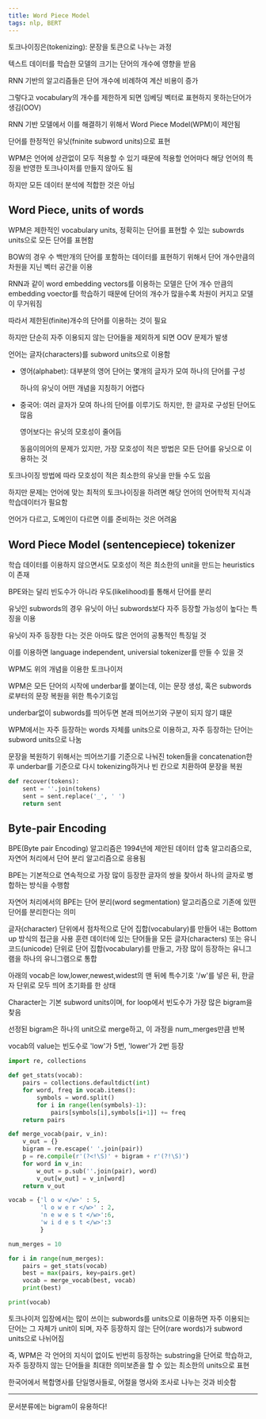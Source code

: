 ```yaml
---
title: Word Piece Model
tags: nlp, BERT
---
```


토크나이징은(tokenizing): 문장을 토큰으로 나누는 과정

텍스트 데이터를 학습한 모델의 크기는 단어의 개수에 영향을 받음

RNN 기반의 알고리즘들은 단어 개수에 비례하여 계산 비용이 증가

그렇다고 vocabulary의 개수를 제한하게 되면 임베딩 벡터로 표현하지 못하는단어가 생김(OOV)

RNN 기반 모델에서 이를 해결하기 위해서 Word Piece Model(WPM)이 제안됨

단어를 한정적인 유닛(fninite subword units)으로 표현

WPM은 언어에 상관없이 모두 적용할 수 있기 때문에 적용할 언어마다 해당 언어의 특징을 반영한 토크나이저를 만들지 않아도 됨

하지만 모든 데이터 분석에 적합한 것은 아님

## **Word Piece, units of words**

WPM은 제한적인 vocabulary units, 정확히는 단어를 표현할 수 있는 subowrds units으로 모든 단어를 표현함

BOW의 경우 수 백만개의 단어를 포함하는 데이터를 표현하기 위해서 단어 개수만큼의 차원을 지닌 벡터 공간을 이용

RNN과 같이 word embedding vectors를 이용하는 모델은 단어 개수 만큼의 embedding voector를 학습하기 때문에 단어의 개수가 많을수록 차원이 커지고 모델이 무거워짐

따라서 제한된(finite)개수의 단어를 이용하는 것이 필요

하지만 단순히 자주 이용되지 않는 단어들을 제외하게 되면 OOV 문제가 발생

언어는 글자(characters)를 subword units으로 이용함

* 영어(alphabet): 대부분의 영어 단어는 몇개의 글자가 모여 하나의 단어를 구성

    하나의 유닛이 어떤 개념을 지칭하기 어렵다
    
* 중국어: 여러 글자가 모여 하나의 단어를 이루기도 하지만, 한 글자로 구성된 단어도 많음
    
    영어보다는 유닛의 모호성이 줄어듬
    
    동음이의어의 문제가 있지만, 가장 모호성이 적은 방법은 모든 단어를 유닛으로 이용하는 것

토크나이징 방법에 따라 모호성이 적은 최소한의 유닛을 만들 수도 있음

하지만 문제는 언어에 맞는 최적의 토크나이징을 하려면 해당 언어의 언어학적 지식과 학습데이터가 필요함

언어가 다르고, 도메인이 다르면 이를 준비하는 것은 어려움

## **Word Piece Model (sentencepiece) tokenizer**

학습 데이터를 이용하지 않으면서도 모호성이 적은 최소한의 unit을 만드는 heuristics이 존재

BPE와는 달리 빈도수가 아니라 우도(likelihood)를 통해서 단어를 분리

유닛인 subwords의 경우 유닛이 아닌 subwords보다 자주 등장할 가능성이 높다는 특징을 이용

유닛이 자주 등장한 다는 것은 아마도 많은 언어의 공통적인 특징일 것

이를 이용하면 language independent, universial tokenizer를 만들 수 있을 것

WPM도 위의 개념을 이용한 토크나이저


WPM은 모든 단어의 시작에  underbar를 붙이는데, 이는 문장 생성, 혹은 subwords로부터의 문장 복원을 위한 특수기호임

underbar없이 subwords를 띄어두면 본래 띄어쓰기와 구분이 되지 않기 떄문

WPM에서는 자주 등장하는 words 자체를 units으로 이용하고, 자주 등장하는 단어는 subword units으로 나눔

문장을 복원하기 위해서는 띄어쓰기를 기준으로 나눠진 token들을 concatenation한 후 underbar를 기준으로 다시 tokenizing하거나 빈 칸으로 치환하여 문장을 복원

```python
def recover(tokens):
    sent = ''.join(tokens)
    sent = sent.replace('_', ' ')
    return sent
```

## **Byte-pair Encoding**

BPE(Byte pair Encoding) 알고리즘은 1994년에 제안된 데이터 압축 알고리즘으로, 자연어 처리에서 단어 분리 알고리즘으로 응용됨

BPE는 기본적으로 연속적으로 가장 많이 등장한 글자의 쌍을 찾아서 하나의 글자로 병합하는 방식을 수행함

자연어 처리에서의 BPE는 단어 분리(word segmentation) 알고리즘으로 기존에 있떤 단어를 분리한다는 의미

글자(character) 단위에서 점차적으로 단어 집합(vocabulary)를 만들어 내는 Bottom up 방식의 접근을 사용
훈련 데이터에 있는 단어들을 모든 글자(characters) 또는 유니코드(unicode) 단위로 단어 집합(vocabulary)를 만들고, 가장 많이 등장하는 유니그램을 하나의 유니그램으로 통합

아래의 vocab은 low,lower,newest,widest의 맨 뒤에 특수기호 '/w'를 넣은 뒤, 한글자 단위로 모두 띄어 초기화를 한 상태

Character는 기본 subword units이며, for loop에서 빈도수가 가장 많은 bigram을 찾음

선정된 bigram은 하나의 unit으로 merge하고, 이 과정을 num_merges만큼 반복

vocab의 value는 빈도수로 'low'가 5번, 'lower'가 2번 등장


```python
import re, collections

def get_stats(vocab):
    pairs = collections.defaultdict(int)
    for word, freq in vocab.items():
        symbols = word.split()
        for i in range(len(symbols)-1):
            pairs[symbols[i],symbols[i+1]] += freq
    return pairs

def merge_vocab(pair, v_in):
    v_out = {}
    bigram = re.escape(' '.join(pair))
    p = re.compile(r'(?<!\S)' + bigram + r'(?!\S)')
    for word in v_in:
        w_out = p.sub(''.join(pair), word)
        v_out[w_out] = v_in[word]
    return v_out

vocab = {'l o w </w>' : 5,
         'l o w e r </w>' : 2,
         'n e w e s t </w>':6,
         'w i d e s t </w>':3
         }

num_merges = 10

for i in range(num_merges):
    pairs = get_stats(vocab)
    best = max(pairs, key=pairs.get)
    vocab = merge_vocab(best, vocab)
    print(best)

print(vocab)
```


토크나이저 입장에서는 많이 쓰이는 subwords를 units으로 이용하면 자주 이용되는 단어는 그 자체가 unit이 되며, 자주 등장하지 않는 단어(rare words)가 subword units으로 나뉘어짐

즉, WPM은 각 언어의 지식이 없이도 빈번히 등장하는 substring을 단어로 학습하고, 자주 등장하지 않는 단어들을 최대한 의미보존을 할 수 있는 최소한의 units으로 표현

한국어에서 복합명사를 단일명사들로, 어절을 명사와 조사로 나누는 것과 비슷함



---






문서분류에는  bigram이 유용하다!



